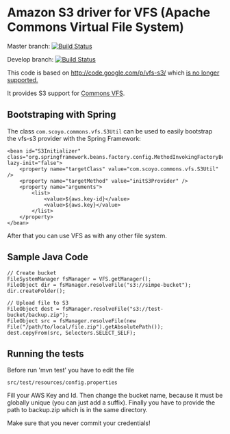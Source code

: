 Amazon S3 driver for VFS (Apache Commons Virtual File System)
=============================================================

Master branch: [![Build Status](https://secure.travis-ci.org/abashev/vfs-s3.png?branch=master)](http://travis-ci.org/abashev/vfs-s3)

Develop branch: [![Build Status](https://secure.travis-ci.org/abashev/vfs-s3.png?branch=develop)](http://travis-ci.org/abashev/vfs-s3)


This code is based on <http://code.google.com/p/vfs-s3/> which [is no longer supported.](http://code.google.com/p/vfs-s3/issues/detail?id=4)

It provides S3 support for [Commons VFS](http://commons.apache.org/vfs/).


Bootstraping with Spring
------------------------

The class `com.scoyo.commons.vfs.S3Util` can be used to easily bootstrap
the vfs-s3 provider with the Spring Framework:

	<bean id="S3Initializer" class="org.springframework.beans.factory.config.MethodInvokingFactoryBean" lazy-init="false">
		<property name="targetClass" value="com.scoyo.commons.vfs.S3Util" />
		<property name="targetMethod" value="initS3Provider" />
		<property name="arguments">
			<list>
				<value>${aws.key-id}</value>
				<value>${aws.key}</value>
			</list>
		</property>
	</bean>

After that you can use VFS as with any other file system.


Sample Java Code
----------------

	// Create bucket
	FileSystemManager fsManager = VFS.getManager();
	FileObject dir = fsManager.resolveFile("s3://simpe-bucket");
	dir.createFolder();

	// Upload file to S3
	FileObject dest = fsManager.resolveFile("s3://test-bucket/backup.zip");
	FileObject src = fsManager.resolveFile(new File("/path/to/local/file.zip").getAbsolutePath());
	dest.copyFrom(src, Selectors.SELECT_SELF);


Running the tests
-----------------

Before run 'mvn test' you have to edit the file

	src/test/resources/config.properties

Fill your AWS Key and Id. Then change the bucket name, because it must be globally
unique (you can just add a suffix). Finally you have to provide the path to backup.zip which
is in the same directory.

Make sure that you never commit your credentials!